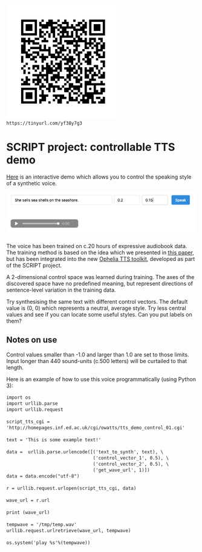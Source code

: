 ![](https://github.com/oliverwatts/notes/blob/master/demo/img/QR.png)
`https://tinyurl.com/yf38y7g3`

# SCRIPT project: controllable TTS demo

[Here](http://homepages.inf.ed.ac.uk/cgi/owatts/tts_demo_control_01.cgi) is an interactive demo which allows you to control the speaking style of a synthetic voice.

![](https://github.com/oliverwatts/notes/blob/master/demo/img/screenshot.png)

The voice has been trained on c.20 hours of expressive audiobook data. The training method is based on the idea which we presented in [this paper](https://www.isca-speech.org/archive/interspeech_2015/i15_2217.html), but has been integrated into the new [Ophelia TTS toolkit](https://github.com/CSTR-Edinburgh/ophelia), developed as part of the SCRIPT project.

A 2-dimensional control space was learned during training. The axes of the discovered space have no predefined meaning, but represent directions of sentence-level variation in the training data.

Try synthesising the same text with different control vectors. The default value is (0, 0) which represents a neutral, average style. Try less central values and see if you can locate some useful styles. Can you put labels on them? 

## Notes on use

Control values smaller than -1.0 and larger than 1.0 are set to those limits. Input longer than 440 sound-units (c.500 letters) will be curtailed to that length.

Here is an example of how to use this voice programmatically (using Python 3):

```
import os
import urllib.parse
import urllib.request

script_tts_cgi = 'http://homepages.inf.ed.ac.uk/cgi/owatts/tts_demo_control_01.cgi'

text = 'This is some example text!'

data =  urllib.parse.urlencode([('text_to_synth', text), \
                                ('control_vector_1', 0.5), \
                                ('control_vector_2', 0.5), \
                                ('get_wave_url', 1)]) 
data = data.encode("utf-8")

r = urllib.request.urlopen(script_tts_cgi, data)

wave_url = r.url

print (wave_url)

tempwave = '/tmp/temp.wav'
urllib.request.urlretrieve(wave_url, tempwave)

os.system('play %s'%(tempwave))
```
